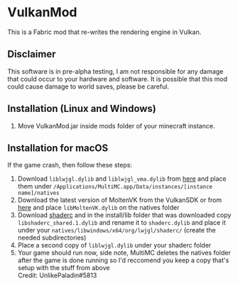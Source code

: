 # VulkanMod

This is a Fabric mod that re-writes the rendering engine in Vulkan. 

## Disclaimer

This software is in pre-alpha testing, I am not responsible for any damage that could occur to your hardware and software.
It is possible that this mod could cause damage to world saves, please be careful.

## Installation (Linux and Windows)

1) Move VulkanMod.jar inside mods folder of your minecraft instance.

## Installation for macOS

If the game crash, then follow these steps:  
1) Download `liblwjgl.dylib` and `liblwjgl_vma.dylib` from [here](https://www.lwjgl.org/browse/release/3.2.2/macosx/x64) and place them under `/Applications/MultiMC.app/Data/instances/[instance name]/natives `
2) Download the latest version of MoltenVK from the VulkanSDK or from [here](https://community.pcgamingwiki.com/files/file/2417-moltenvk-modified-with-dxvk-patches-for-macos-libmoltenvkdylib/) and place `libMoltenVK.dylib` on the natives folder
3) Download [shaderc](https://storage.googleapis.com/shaderc/badges/build_link_macos_clang_release.html)  and in the install/lib folder that was downloaded copy `libshaderc_shared.1.dylib` and rename it to `shaderc.dylib` and place it under your `natives/libwindows/x64/org/lwjgl/shaderc/` (create the needed subdirectories)
4) Place a second copy of `liblwjgl.dylib` under your shaderc folder
5) Your game should run now, side note, MultiMC deletes the natives folder after the game is done running so I'd reccomend you keep a copy that's setup with the stuff from above  
Credit: UnlikePaladin#5813
